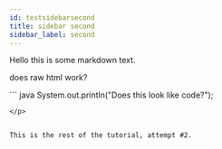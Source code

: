 ```yaml
---
id: testsidebarsecond
title: sidebar second
sidebar_label: second
---
```


Hello this is some markdown text.

<p id="code">
</p>

<script>
document.getElementById("code").innerHTML = "testing code";
</script>


<p> does raw html work? </p>

<p>
``` java
System.out.println("Does this look like code?");

```
</p>


This is the rest of the tutorial, attempt #2.